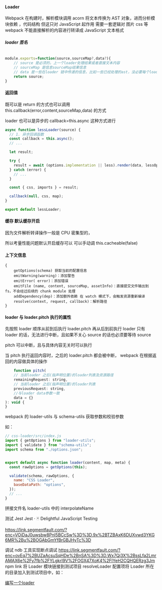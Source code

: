 #### Loader

Webpack 在构建时，解析模块调用 acorn 将文本传换为 AST 对象，进而分析模块依赖
，代码结构
但这只对 JavaScript 起作用
需要一套逻辑对 图片 css 等 webpack 不能直接解析的内容进行转译成 JavaScript 文本格式

##### loader 签名

```JavaScript

module.exports=function(source,sourceMap?,data?){
    // source 是必须的，上一个loader处理结果或者直接文本内容
    // sourceMap 是信息sourceMap结果信息
    // data 是一些在loader 链中传递的信息，比如一些已经处理的ast，没必要每个loader再处理
    return source;
}

```

#### 返回值

既可以是 return 的方式也可以调用 this.callback(error,content,sourceMap,data)
的方式

loader 也可以是异步的
callback=this.async 这种方式进行

```JavaScript
async function lessLoader(source) {
  // 1. 异步回调函数
  const callback = this.async();
  // ...

  let result;

  try {
    result = await (options.implementation || less).render(data, lessOptions);
  } catch (error) {
    // ...
  }

  const { css, imports } = result;

  callback(null, css, map);
}

export default lessLoader;
```

#### 缓存 默认缓存开启

因为文件解析转译操作一般是 CPU 密集型的，

所以考量性能问题默认开启缓存可以
可以手动调
this.cacheable(false)

#### 上下文信息

```
{
    getOptions(schema) 获取当前的配置信息
    emitWarning(warning)：添加警告
    emitError( error)：添加错误
    emitFile (name, content, sourceMap, assetInfo)：直接提交文件输出到 fs，不会经过后续的 chunk module 处理
    addDependency(dep)：添加额外依赖 在 watch 模式下，会触发资源重新编译
    resolve(context, request, callback)：解析路径
}

```

#### loader 与 loader.pitch 执行的属性

先按照 loader 顺序从前到后执行 loader.pitch
再从后到前执行 loader
只有 loader 的话，无法进行中断，且如果不关心 source 的话也必须要等待 source

pitch 可以中断，且与具体内容无关时可以执行

当 pitch 执行返回内容时，之后的 loader.pitch 都会被中断，
webpack 在根据返回的内容做具体的操作

```JavaScript
    function pitch(
    // 当前loader 之后(指声明位置)的loader列表及资源路径
    remainingRequest: string,
    // 当前loader 之后(指声明位置)的loader列表
    previousRequest: string,
    //与loader data参数一致
    data = {}
): void {
}
```

webpack 的 loader-utils 与 schema-utils
获取参数和校验参数

如：

```JavaScript
// css-loader/src/index.js
import { getOptions } from "loader-utils";
import { validate } from "schema-utils";
import schema from "./options.json";


export default async function loader(content, map, meta) {
  const rawOptions = getOptions(this);

  validate(schema, rawOptions, {
    name: "CSS Loader",
    baseDataPath: "options",
  });
  // ...
}

```

拼接文件名
loader-utils 中的 interpolateName

测试 Jest
Jest · 🃏 Delightful JavaScript Testing

https://link.segmentfault.com/?enc=VOiDaJ0uwsbw8PnI5BCcSw%3D%3D.9x%2BTZBAxK6DUXvwd3YKG6MR%2Bu%2BOGAbGmYfBrGBJHyTc%3D

调试
ndb 工具实现断点调试 https://link.segmentfault.com/?enc=ovEq7%2BUZaAcsuSqHDe%2BnSA%3D%3D.Wx7Qj3X%2BssLfa2LmrAMAX6e%2Fy7fb%2FYLgkrI9V%2FOGX47XoK4%2FIYeH2CQHQERzg3Jm
npm link 将 Loader 模块链接到测试项目
resolveLoader 配置项将 Loader 所在的目录加入到测试项目中，如：

[编写一个loader](https://webpack.docschina.org/contribute/writing-a-loader/)
